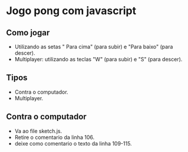 # Jogo pong com javascript

## Como jogar 

- Utilizando as setas " Para cima" (para subir) e "Para baixo" (para descer).
- Multiplayer: utilizando as teclas "W" (para subir) e "S" (para descer).

## Tipos

- Contra o computador. 
- Multiplayer.

## Contra o computador 
- Va ao file sketch.js.
- Retire o comentario da linha 106.
- deixe como comentario o texto da linha 109-115.


